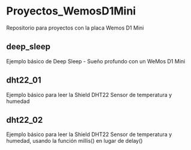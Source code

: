 # Proyectos_WemosD1Mini
Repositorio para proyectos con la placa Wemos D1 Mini 

## deep_sleep
Ejemplo básico de Deep Sleep - Sueño profundo con un WeMos D1 Mini

## dht22_01
Ejemplo básico para leer la Shield DHT22 Sensor de temperatura y humedad

## dht22_02
Ejemplo básico para leer la Shield DHT22 Sensor de temperatura y humedad, usando la función millis() en lugar de delay()

## 